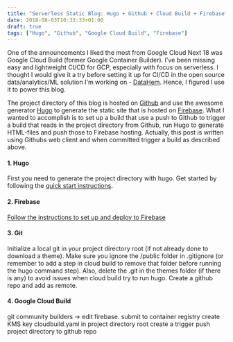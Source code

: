 ```yaml
---
title: "Serverless Static Blog: Hugo + Github + Cloud Build + Firebase"
date: 2018-08-03T10:33:33+01:00
draft: true
tags: ["Hugo", "Github", "Google Cloud Build", "Firebase"]
---
```


One of the announcements I liked the most from Google Cloud Next 18 was Google Cloud Build (former Google Container Builder). I've been missing easy and lightweight CI/CD for GCP, especially with focus on serverless. I thought I would give it a try before setting it up for CI/CD in the open source data/analytics/ML solution I'm working on - [DataHem](https://github.com/mhlabs/datahem). Hence, I figured I use it to power this blog.

The project directory of this blog is hosted on [Github](https://github.com/) and use the awesome generator [Hugo](https://gohugo.io/) to generate the static site that is hosted on [Firebase](https://firebase.google.com/). What I wanted to accomplish is to set up a build that use a push to Github to trigger a build that reads in the project directory from Github, run Hugo to generate HTML-files and push those to Firebase hosting. Actually, this post is written using Githubs web client and when committed trigger a build as described above.

#### 1. Hugo
First you need to generate the project directory with hugo. Get started by following the [quick start instructions](https://gohugo.io/getting-started/quick-start/).

#### 2. Firebase
[Follow the instructions to set up and deploy to Firebase](https://gohugo.io/hosting-and-deployment/hosting-on-firebase/)

#### 3. Git
Initialize a local git in your project directory root (if not already done to download a theme). Make sure you ignore the /public folder in .gitignore (or remember to add a step in cloud build to remove that folder before running the hugo command step). Also, delete the .git in the themes folder (if there is any) to avoid issues when cloud build try to run hugo. Create a github repo and add as remote.

#### 4. Google Cloud Build
git community builders -> edit firebase. submit to container registry
create KMS key
cloudbuild.yaml in project directory root
create a trigger
push project directory to github repo
